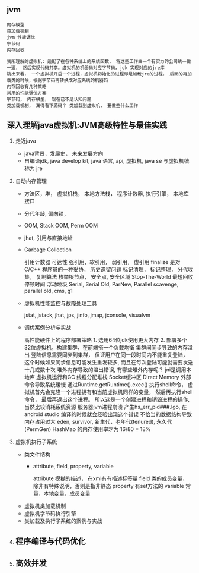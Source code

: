 
## jvm

    内存模型
    类加载机制
    jvm 性能调优
    字节码
    内存回收

    我所理解的虚拟机: 适配了在各种系统上的系统函数， 将这些工作由一个有实力的公司统一做一遍， 然后实现代码共享。虚拟机的机器码对应字节码，jdk 实现对应的jre库
    跳出来看， 一个虚拟机开启一个进程，虚拟机初始化的过程即是加载jre的过程， 后面的再加载类的时候，根据字节码再转换成对应系统的机器码  
    内存回收有几种策略
    常用的性能调优方案
    字节码， 内存模型， 现在已不是认知问题
    类加载机制， 真得看下源码？ 类加载到虚拟机， 要做些什么工作

## 深入理解java虚拟机:JVM高级特性与最佳实践
1. 走近java
    - java背景，发展史， 未来发展方向
    - 自编译jdk, java develop kit, java 语言, api, 虚拟机, java se 与虚拟机统称为 jre

2. 自动内存管理
    - 方法区，堆， 虚拟机栈， 本地方法栈， 程序计数器, 执行引擎， 本地库接口
    - 分代年龄, 偏向锁，
    - OOM, Stack OOM, Perm OOM
    - jhat, 引用与直接地址
    - Garbage Collection

        引用计数器
        可达性
        强引用，软引用， 弱引用， 虚引用
        finalize 是对C/C++ 程序员的一种妥协， 历史遗留问题
        标记清理， 标记整理， 分代收集， 复制算法
        枚举根节点， 安全点, 安全区域
        Stop-The-World
        最短回收停顿时间
        浮动垃圾
        Serial, Serial Old, ParNew, Parallel scavenge, parallel old, cms, g1
    - 虚拟机性能监控与故障处理工具

        jstat, jstack, jhat, jps, jinfo, jmap, jconsole, visualvm
    - 调优案例分析与实战

        高性能硬件上的程序部署策略
            1. 选用64位jdk使用更大内存
            2. 部署多个32位虚拟机，构建集群，在前端搭一个负载均衡
        集群间同步导致的内存溢出
            登陆信息需要同步到集群， 保证用户在同一段时间内不能重复登陆， 这个时候如果同步信息可能发生重发较多, 而且在每次登陆可能就需要发送十几或数十次
        堆外内存导致的溢出错误, 有哪些堆外内存呢？
            jni是调用本地库
            虚拟机运行和GC
            线程分配堆栈
            Socket缓冲区
            Direct Memory
        外部命令导致系统缓慢
            通过Runtime.getRuntime().exec() 执行shell命令， 虚拟机首先会克隆一个进程拥有和当前虚拟机同样的变量， 然后再执行shell命令， 最后再退出这个进程。 所以这是一个创建进程和销毁进程的操作, 当然比较消耗系统资源
        服务器jvm进程崩溃
            产生hs_err_pid###.lgo, 在android studio 编译的时候就会经验出现这个错误
        不恰当的数据结构导致内存占用过大
            eden, survivor, 新生代，老年代(tenured), 永久代(PermGen)
            HashMap 的内存使用率才为 16/80 = 18%


3. 虚拟机执行子系统
    - 类文件结构
        * attribute, field, property, variable

            attribute 模糊的描述， 在xml有有描述标签量
            field 类的成员变量， 除非有特殊说明，否则是指非静态
            property 有set方法的
            variable 常量，本地变量，成员变量
    - 虚拟机类加载机制
    - 虚拟机字节码执行引擎
    - 类加载及执行子系统的案例与实战

4. 程序编译与代码优化
    - 

5. 高效并发
    - 
